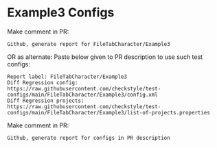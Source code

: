 # Example3 Configs
Make comment in PR:
```
Github, generate report for FileTabCharacter/Example3
```
OR as alternate:
Paste below given to PR description to use such test configs:
```
Report label: FileTabCharacter/Example3
Diff Regression config: https://raw.githubusercontent.com/checkstyle/test-configs/main/FileTabCharacter/Example3/config.xml
Diff Regression projects: https://raw.githubusercontent.com/checkstyle/test-configs/main/FileTabCharacter/Example3/list-of-projects.properties
```
Make comment in PR:
```
Github, generate report for configs in PR description
```
